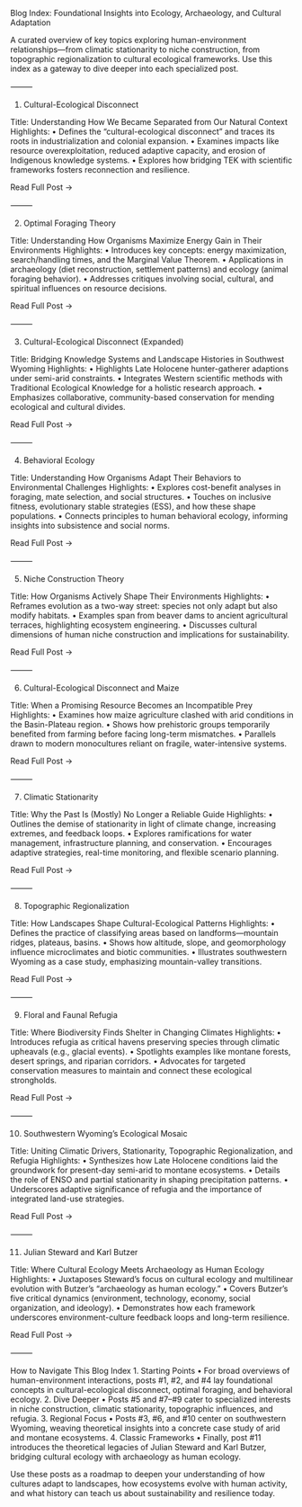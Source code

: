 Blog Index: Foundational Insights into Ecology, Archaeology, and Cultural Adaptation

A curated overview of key topics exploring human-environment relationships—from climatic stationarity to niche construction, from topographic regionalization to cultural ecological frameworks. Use this index as a gateway to dive deeper into each specialized post.

⸻

1. Cultural-Ecological Disconnect

Title: Understanding How We Became Separated from Our Natural Context
Highlights:
	•	Defines the “cultural-ecological disconnect” and traces its roots in industrialization and colonial expansion.
	•	Examines impacts like resource overexploitation, reduced adaptive capacity, and erosion of Indigenous knowledge systems.
	•	Explores how bridging TEK with scientific frameworks fosters reconnection and resilience.

Read Full Post →

⸻

2. Optimal Foraging Theory

Title: Understanding How Organisms Maximize Energy Gain in Their Environments
Highlights:
	•	Introduces key concepts: energy maximization, search/handling times, and the Marginal Value Theorem.
	•	Applications in archaeology (diet reconstruction, settlement patterns) and ecology (animal foraging behavior).
	•	Addresses critiques involving social, cultural, and spiritual influences on resource decisions.

Read Full Post →

⸻

3. Cultural-Ecological Disconnect (Expanded)

Title: Bridging Knowledge Systems and Landscape Histories in Southwest Wyoming
Highlights:
	•	Highlights Late Holocene hunter-gatherer adaptions under semi-arid constraints.
	•	Integrates Western scientific methods with Traditional Ecological Knowledge for a holistic research approach.
	•	Emphasizes collaborative, community-based conservation for mending ecological and cultural divides.

Read Full Post →

⸻

4. Behavioral Ecology

Title: Understanding How Organisms Adapt Their Behaviors to Environmental Challenges
Highlights:
	•	Explores cost-benefit analyses in foraging, mate selection, and social structures.
	•	Touches on inclusive fitness, evolutionary stable strategies (ESS), and how these shape populations.
	•	Connects principles to human behavioral ecology, informing insights into subsistence and social norms.

Read Full Post →

⸻

5. Niche Construction Theory

Title: How Organisms Actively Shape Their Environments
Highlights:
	•	Reframes evolution as a two-way street: species not only adapt but also modify habitats.
	•	Examples span from beaver dams to ancient agricultural terraces, highlighting ecosystem engineering.
	•	Discusses cultural dimensions of human niche construction and implications for sustainability.

Read Full Post →

⸻

6. Cultural-Ecological Disconnect and Maize

Title: When a Promising Resource Becomes an Incompatible Prey
Highlights:
	•	Examines how maize agriculture clashed with arid conditions in the Basin-Plateau region.
	•	Shows how prehistoric groups temporarily benefited from farming before facing long-term mismatches.
	•	Parallels drawn to modern monocultures reliant on fragile, water-intensive systems.

Read Full Post →

⸻

7. Climatic Stationarity

Title: Why the Past Is (Mostly) No Longer a Reliable Guide
Highlights:
	•	Outlines the demise of stationarity in light of climate change, increasing extremes, and feedback loops.
	•	Explores ramifications for water management, infrastructure planning, and conservation.
	•	Encourages adaptive strategies, real-time monitoring, and flexible scenario planning.

Read Full Post →

⸻

8. Topographic Regionalization

Title: How Landscapes Shape Cultural-Ecological Patterns
Highlights:
	•	Defines the practice of classifying areas based on landforms—mountain ridges, plateaus, basins.
	•	Shows how altitude, slope, and geomorphology influence microclimates and biotic communities.
	•	Illustrates southwestern Wyoming as a case study, emphasizing mountain-valley transitions.

Read Full Post →

⸻

9. Floral and Faunal Refugia

Title: Where Biodiversity Finds Shelter in Changing Climates
Highlights:
	•	Introduces refugia as critical havens preserving species through climatic upheavals (e.g., glacial events).
	•	Spotlights examples like montane forests, desert springs, and riparian corridors.
	•	Advocates for targeted conservation measures to maintain and connect these ecological strongholds.

Read Full Post →

⸻

10. Southwestern Wyoming’s Ecological Mosaic

Title: Uniting Climatic Drivers, Stationarity, Topographic Regionalization, and Refugia
Highlights:
	•	Synthesizes how Late Holocene conditions laid the groundwork for present-day semi-arid to montane ecosystems.
	•	Details the role of ENSO and partial stationarity in shaping precipitation patterns.
	•	Underscores adaptive significance of refugia and the importance of integrated land-use strategies.

Read Full Post →

⸻

11. Julian Steward and Karl Butzer

Title: Where Cultural Ecology Meets Archaeology as Human Ecology
Highlights:
	•	Juxtaposes Steward’s focus on cultural ecology and multilinear evolution with Butzer’s “archaeology as human ecology.”
	•	Covers Butzer’s five critical dynamics (environment, technology, economy, social organization, and ideology).
	•	Demonstrates how each framework underscores environment-culture feedback loops and long-term resilience.

Read Full Post →

⸻

How to Navigate This Blog Index
	1.	Starting Points
	•	For broad overviews of human-environment interactions, posts #1, #2, and #4 lay foundational concepts in cultural-ecological disconnect, optimal foraging, and behavioral ecology.
	2.	Dive Deeper
	•	Posts #5 and #7–#9 cater to specialized interests in niche construction, climatic stationarity, topographic influences, and refugia.
	3.	Regional Focus
	•	Posts #3, #6, and #10 center on southwestern Wyoming, weaving theoretical insights into a concrete case study of arid and montane ecosystems.
	4.	Classic Frameworks
	•	Finally, post #11 introduces the theoretical legacies of Julian Steward and Karl Butzer, bridging cultural ecology with archaeology as human ecology.

Use these posts as a roadmap to deepen your understanding of how cultures adapt to landscapes, how ecosystems evolve with human activity, and what history can teach us about sustainability and resilience today.
